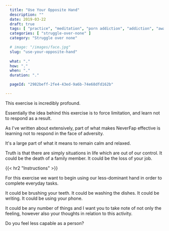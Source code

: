 ```yaml
---
  title: "Use Your Opposite Hand"
  description: ""
  date: 2019-03-22
  draft: true
  tags: [ "practice", "meditation", "porn addiction", "addiction", "awareness", "awareness exercises", "perspective", "nofap", "neverfap", "neverfap deluxe" ]
  categories: [ "struggle-over-none" ]
  category: "Struggle over none"

  # image: "/images/face.jpg"
  slug: "use-your-opposite-hand"
  
  what: "."
  how: "."
  when: "."
  duration: "."

  pageId: "2982beff-2fe4-43ed-9a6b-74e68dfd162b"

---
```


This exercise is incredibly profound.

Essentially the idea behind this exercise is to force limitation, and learn not to respond as a result.

As I've written about extensively, part of what makes NeverFap effective is learning not to respond in the face of adversity. 

It's a large part of what it means to remain calm and relaxed.

Truth is that there are simply situations in life which are out of our control. It could be the death of a family member. It could be the loss of your job. 



{{< hr2 "Instructions" >}}

For this exercise we want to begin using our less-dominant hand in order to complete everyday tasks.

It could be brushing your teeth. It could be washing the dishes. It could be writing. It could be using your phone.

It could be any number of things and I want you to take note of not only the feeling, however also your thoughts in relation to this activity.

Do you feel less capable as a person? 












<!-- 
{{< hr2 "Additional Resources" >}}  -->

<!-- maybe link to other  -->


